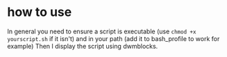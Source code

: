 # how to use
In general you need to ensure a script is executable (use `chmod +x yourscript.sh` if it isn't) and in your path (add it to bash_profile to work for example)
Then I display the script using dwmblocks.
